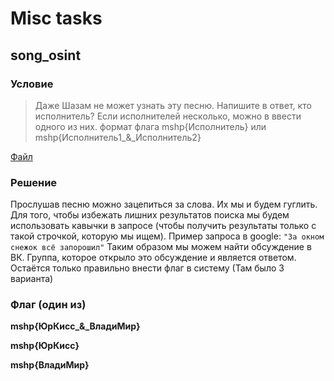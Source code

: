 # Misc tasks

## song_osint

### Условие

> Даже Шазам не может узнать эту песню. Напишите в ответ, кто исполнитель? Если исполнителей несколько, можно в ввести одного из них. формат флага mshp{Исполнитель} или mshp{Исполнитель1_&_Исполнитель2}

[Файл](files/song_osint/song_osint.mp3)

### Решение

Прослушав песню можно зацепиться за слова. Их мы и будем гуглить. Для того, чтобы избежать лишних результатов поиска мы будем использовать кавычки в запросе (чтобы получить результаты только с такой строчкой, которую мы ищем). Пример запроса в google: ```"За окном снежок всё запорошил"```
Таким образом мы можем найти обсуждение в ВК. Группа, которое открыло это обсуждение и является ответом. Остаётся только правильно внести флаг в систему (Там было 3 варианта)

### Флаг (один из)

**mshp{ЮрКисс_&_ВладиМир}**

**mshp{ЮрКисс}**

**mshp{ВладиМир}**